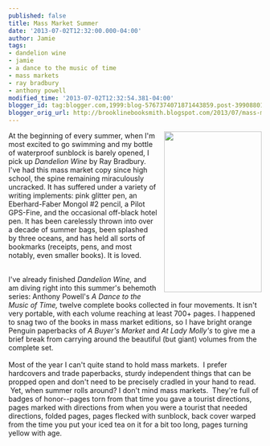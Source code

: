 ```yaml
---
published: false
title: Mass Market Summer
date: '2013-07-02T12:32:00.000-04:00'
author: Jamie
tags:
- dandelion wine
- jamie
- a dance to the music of time
- mass markets
- ray bradbury
- anthony powell
modified_time: '2013-07-02T12:32:54.381-04:00'
blogger_id: tag:blogger.com,1999:blog-5767374071871443859.post-3990880134103884628
blogger_orig_url: http://brooklinebooksmith.blogspot.com/2013/07/mass-market-summer.html
---
```


<a href="http://images.indiebound.com/531/277/9780553277531.jpg" imageanchor="1" style="clear: right; float: right; margin-bottom: 1em; margin-left: 1em;"><img border="0" height="320" src="http://images.indiebound.com/531/277/9780553277531.jpg" width="194" /></a>At the beginning of every summer, when I'm most excited to go swimming and my bottle of waterproof sunblock is barely opened, I pick up&nbsp;<i>Dandelion Wine</i>&nbsp;by Ray Bradbury. I've had this mass market copy since high school, the spine remaining miraculously uncracked. It has suffered under a variety of writing implements: pink glitter pen, an Eberhard-Faber Mongol #2 pencil, a Pilot GPS-Fine, and the occasional off-black hotel pen. It has been carelessly thrown into over a decade of summer bags, been splashed by three oceans, and has held all sorts of bookmarks (receipts, pens, and most notably, even smaller books). It is loved.<br /><div><br />I've already finished <i>Dandelion Wine,</i>&nbsp;and am diving right into this summer's behemoth series:&nbsp;Anthony Powell's&nbsp;<i>A Dance to the Music of Time,</i>&nbsp;twelve complete books collected in four movements. It isn't very portable, with each volume reaching at least 700+ pages. I happened to snag two of the books in mass market editions, so I have bright orange Penguin paperbacks of&nbsp;<i>A Buyer's Market&nbsp;</i>and&nbsp;<i>At Lady Molly's&nbsp;</i>to give me a brief break from carrying around the beautiful (but giant) volumes from the complete set. <br /><br /></div><div>Most of the year I can't quite stand to hold mass markets. &nbsp;I prefer hardcovers and trade paperbacks, sturdy independent things that can be propped open and don't need to be precisely cradled in your hand to read. &nbsp;Yet, when summer rolls around? I don't mind mass markets. &nbsp;They're full of badges of honor--pages torn from that time you gave a tourist directions, pages marked with directions from when you were a tourist that needed directions, folded pages, pages flecked with sunblock, back cover warped from the time you put your iced tea on it for a bit too long, pages turning yellow with age.</div>
